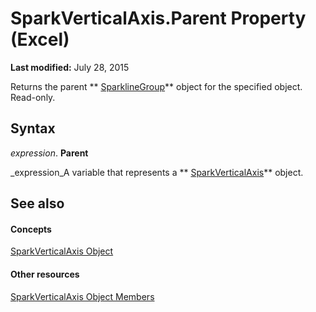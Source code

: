 
# SparkVerticalAxis.Parent Property (Excel)

 **Last modified:** July 28, 2015

Returns the parent  ** [SparklineGroup](cc694d97-a3d3-3473-2e37-0ede67b97680.md)** object for the specified object. Read-only.

## Syntax

 _expression_. **Parent**

 _expression_A variable that represents a  ** [SparkVerticalAxis](27c34337-b8a9-cdad-1716-343cea54cc87.md)** object.


## See also


#### Concepts


 [SparkVerticalAxis Object](27c34337-b8a9-cdad-1716-343cea54cc87.md)
#### Other resources


 [SparkVerticalAxis Object Members](208397cb-914f-b22d-db78-d691e71b6722.md)
